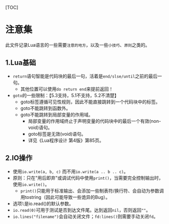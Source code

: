 [TOC]

# 注意集
此文件记录Lua语言的一些需要`注意的地方`，以及一些`小技巧`、`原则`之类的。

## 1.Lua基础
* `return`语句智能是代码块的最后一句，活着是`end/slse/until`之前的最后一句。
    * 其他位置可以使用`do return end`来提前返回！
* `goto`的一些限制：【5.3支持，5.1不支持，5.2不清楚】
    * goto标签遵循可见性规则，因此不能直接跳转到一个代码块中的标签。
    * goto不能跳转到函数外。
    * goto不能跳转到局部变量的作用域。
        * 局部变量的作用域终止于声明变量的代码块中的最后一个有效(non-void)语句。
        * goto标签是无效(void)语句。
        * 详见《Lua程序设计 第4版》第85页。

## 2.IO操作
* 使用`io.write(a, b, c)` 而不用`io.write(a .. b .. c)`。
* 原则：只在"用后即弃"或调试代码中使用`print()`，当需要完全控制输出时，使用`io.write()`。
    * `print()`只能用于标准输出、会添加一些制表符/换行符、会自动为参数调用tostring（因此可能导致一些诡异的Bug）。
* 选项`l`是io.read()的默认参数。
* `io.read(0)`可用于测试是否到达文件尾。达到返回`nil`，否则返回`""`。
* `io.lines("filename")`会自动关闭文件；`fd:lines()`则需要手动关闭`fd`。